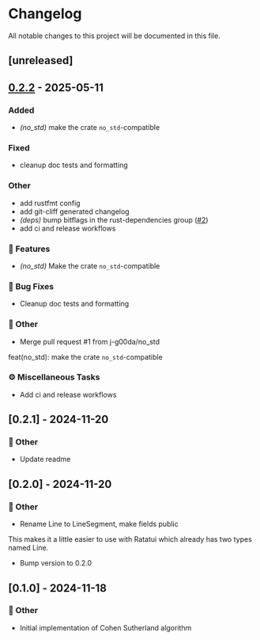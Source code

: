 # Changelog

All notable changes to this project will be documented in this file.

## [unreleased]

## [0.2.2](https://github.com/joshka/line-clipping/compare/v0.2.1...v0.2.2) - 2025-05-11

### Added

- *(no_std)* make the crate `no_std`-compatible

### Fixed

- cleanup doc tests and formatting

### Other

- add rustfmt config
- add git-cliff generated changelog
- *(deps)* bump bitflags in the rust-dependencies group ([#2](https://github.com/joshka/line-clipping/pull/2))
- add ci and release workflows

### 🚀 Features

- *(no_std)* Make the crate `no_std`-compatible

### 🐛 Bug Fixes

- Cleanup doc tests and formatting

### 💼 Other

- Merge pull request #1 from j-g00da/no_std

feat(no_std): make the crate `no_std`-compatible

### ⚙️ Miscellaneous Tasks

- Add ci and release workflows

## [0.2.1] - 2024-11-20

### 💼 Other

- Update readme

## [0.2.0] - 2024-11-20

### 💼 Other

- Rename Line to LineSegment, make fields public

This makes it a little easier to use with Ratatui which already has two
types named Line.
- Bump version to 0.2.0

## [0.1.0] - 2024-11-18

### 💼 Other

- Initial implementation of Cohen Sutherland algorithm

<!-- generated by git-cliff -->
